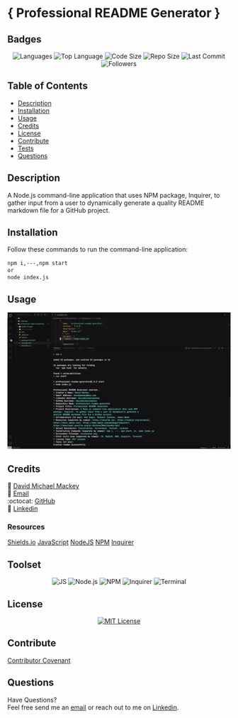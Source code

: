 
# { Professional README Generator }

## Badges

<p align="center">
<img src="https://img.shields.io/github/languages/count/davidmichaelmackey/professional-readme-generator?color=FF9AA2&style=for-the-badge" alt="Languages" />
<img src="https://img.shields.io/github/languages/top/davidmichaelmackey/professional-readme-generator?color=FFB7B2&style=for-the-badge" alt="Top Language" />
<img src="https://img.shields.io/github/languages/code-size/davidmichaelmackey/professional-readme-generator?color=FFDAC1&style=for-the-badge" alt="Code Size" />
<img src="https://img.shields.io/github/repo-size/davidmichaelmackey/professional-readme-generator?color=E2F0CB&style=for-the-badge" alt="Repo Size" />
<img src="https://img.shields.io/github/last-commit/davidmichaelmackey/professional-readme-generator?color=B5EAD7&style=for-the-badge" alt="Last Commit" />
<img src="https://img.shields.io/github/followers/davidmichaelmackey?style=for-the-badge" alt="Followers" />
</p>

## Table of Contents

- [Description](#description)
- [Installation](#installation)
- [Usage](#usage)
- [Credits](#credits)
- [License](#license)
- [Contribute](#contribute)
- [Tests](#tests)
- [Questions](#questions)

## Description
A Node.js command-line application that uses NPM package, Inquirer, to gather input from a user to dynamically generate a quality README markdown file for a GitHub project.

## Installation
Follow these commands to run the command-line application:  

    npm i,---,npm start
    or
    node index.js

## Usage



  ![Usage](assets/images/screenshot.png)

    

## Credits

:bust_in_silhouette: [David Michael Mackey](https://www.notion.so/davidmichaelmackey/David-Mackey-a59ce61a996840d6a933e3b135673467?pvs=4)<br>
:email: [Email](mailto:davidmackey@hey.com)<br>
:octocat: [GitHub](https://github.com/davidmichaelmackey/)<br>
:briefcase: [Linkedin](https://linkedin.com/in/davidmichaelmackey/)<br>



### Resources

  [Shields.io](https://shields.io/)
  [JavaScript](https://developer.mozilla.org/en-US/docs/Web/JavaScript/)
  [NodeJS](https://nodejs.org/en/docs/)
  [NPM](https://docs.npmjs.com/)
  [Inquirer](https://www.npmjs.com/package/inquirer/)

## Toolset

<p align="center">
    <img src="https://img.shields.io/badge/-JavaScript-F6DD4A?style=for-the-badge&logo=javascript&logoColor=0C0E12&textColor=0C0E12"  alt="JS" />
    <img src="https://img.shields.io/badge/-Node.js-7DBA58?style=for-the-badge&logo=node.js&logoColor=0C0E12&textColor=0C0E12"  alt="Node.js" />
    <img src="https://img.shields.io/badge/-NPM-BA261A?style=for-the-badge"  alt="NPM" />
    <img src="https://img.shields.io/badge/-Inquirer-2C67F6?style=for-the-badge"  alt="Inquirer" />
    <img src="https://img.shields.io/badge/-Terminal-1E3050?style=for-the-badge"  alt="Terminal" />
      
</p>

## License
<p align = "center">
  <a href="https://opensource.org/licenses/MIT"><img src="https://img.shields.io/badge/License-MIT-A31F34?style=for-the-badge" alt="MIT License"/></a>
</p>

## Contribute

[Contributor Covenant](https://www.contributor-covenant.org/)

## Questions

Have Questions?
<br>
Feel free send me an [email](mailto:davidmackey@hey.com) or reach out to me on [Linkedin](https://linkedin.com/in/davidmichaelmackey/).

